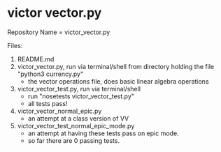 # victor vector.py

Repository Name = victor_vector.py

Files:

1. README.md
2. victor_vector.py, run via terminal/shell  from directory holding the file "python3 currency.py"
    - the vector operations file, does basic linear algebra operations
3. victor_vector_test.py, run via terminal/shell
    - run "nosetests victor_vector_test.py"
    - all tests pass!
4. victor_vector_normal_epic.py
    - an attempt at a class version of VV
5. victor_vector_test_normal_epic_mode.py
    - an attempt at having these tests pass on epic mode.
    - so far there are 0 passing tests.
